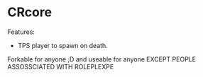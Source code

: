 # CRcore

Features:
* TPS player to spawn on death.

Forkable for anyone ;D and useable for anyone
EXCEPT PEOPLE ASSOSSCIATED WITH ROLEPLEXPE
